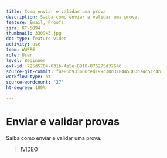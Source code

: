 ```yaml
---
title: Como enviar e validar uma prova
description: Saiba como enviar e validar uma prova.
feature: Email, Proofs
jira: KT-5094
thumbnail: 330945.jpg
doc-type: feature video
activity: use
team: WWFRE
role: User
level: Beginner
exl-id: 725d5704-631b-4e5e-8910-876275d37646
source-git-commit: f4e86b933660ced199c30d318445363b74c51c4b
workflow-type: ht
source-wordcount: '27'
ht-degree: 100%

---
```


# Enviar e validar provas

Saiba como enviar e validar uma prova.

>[!VIDEO](https://video.tv.adobe.com/v/330945)
